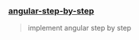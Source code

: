 ### [angular-step-by-step](http://www.teropa.info/build-your-own-angular/)
> implement angular step by step 

 